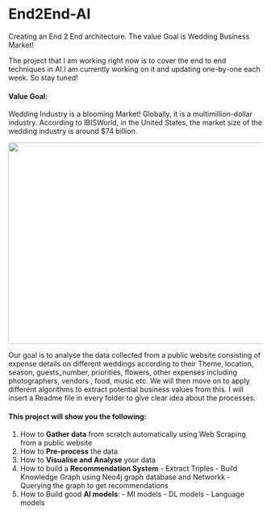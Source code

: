 # End2End-AI
Creating an End 2 End architecture. The value Goal is Wedding Business Market!


The project that I am working right now is to cover the end to end techniques in AI.I am currently working on it and updating one-by-one each week. So stay tuned!
          
  #### Value Goal:
  
Wedding Industry is a blooming Market! Globally, it is a multimillion-dollar industry. According to IBISWorld, in the United States, the market size of the wedding industry is around $74 billion.

<img src="https://user-images.githubusercontent.com/84439960/187660539-ca5ec49e-3691-4cc3-9289-a88fe5eede73.jpg" width="600" height="400" />

  
Our goal is to analyse the data collected from a public website consisting of expense details on different weddings according to their Theme, location, season, guests_number, priorities, flowers, other expenses including photographers, vendors , food, music etc. We will then move on to apply different algorithms to extract potential business values from this. I will insert a Readme file in every folder to give clear idea about the processes. 

#### This project will show you the following:

1) How to **Gather data** from scratch automatically using Web Scraping from a public website
2) How to **Pre-process** the data
3) How to **Visualise and Analyse** your data
4) How to build a **Recommendation System** 
          - Extract Triples
          - Build Knowledge Graph using Neo4j graph database and Networkk
          - Querying the graph to get recommendations
 5) How to Build good **AI models**:
          - Ml models
          - DL models
          - Language models
